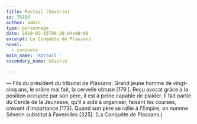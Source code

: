 ```yaml
---
title: Rastoil (Séverin)
id: 76186
author: admin
type: personnage
date: 2010-03-15T08:20:04+00:00
excerpt: La Conquête de Plassans
novel:
  - conquete
main_name: 'Rastoil '
secondary_name: Séverin

---
```

— Fils du président du tribunal de Plassans. Grand jeune homme de vingt-cinq ans, le crâne mal fait, la cervelle obtuse [179.]. Reçu avocat grâce à la position occupée par son père, il est à peine capable de plaider. Il fait partie du Cercle de la Jeunesse, qu&rsquo;il a aidé à organiser, faisant les courses, crevant d&rsquo;importance [173]. Quand son père se rallie à l&rsquo;Empire, on nomme Séverin substitut à Faverolles [325]. (La Conquête de Plassans.)